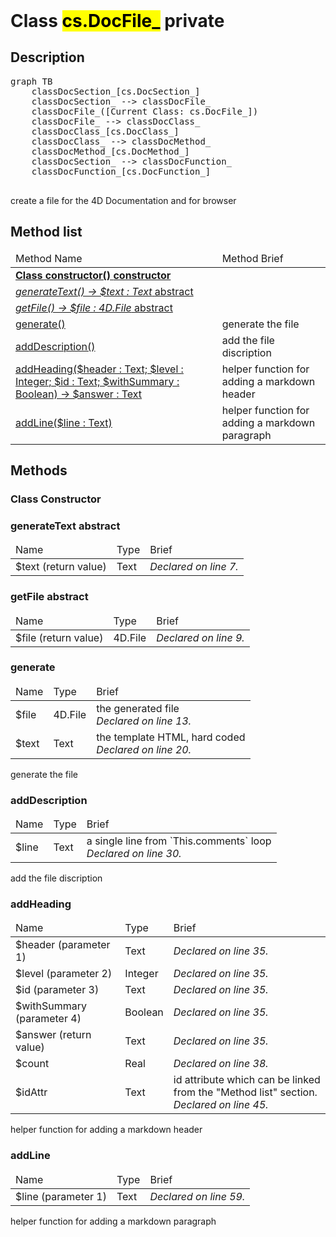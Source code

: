 <!DOCTYPE html>
<!--create a file for the 4D Documentation and for browser-->
<html>
<header>
  <script src='https://cdn.jsdelivr.net/npm/mermaid/dist/mermaid.min.js'></script>
  <script src='https://cdn.jsdelivr.net/npm/marked/marked.min.js'></script>
  <link 
    href='https://cdn.jsdelivr.net/npm/bootstrap@5.0.0-beta2/dist/css/bootstrap.min.css'
    rel='stylesheet'
    integrity='sha384-BmbxuPwQa2lc/FVzBcNJ7UAyJxM6wuqIj61tLrc4wSX0szH/Ev+nYRRuWlolflfl'
    crossorigin='anonymous'
  >
  <script 
    src='https://cdn.jsdelivr.net/npm/bootstrap@5.0.0-beta2/dist/js/bootstrap.bundle.min.js'
    integrity='sha384-b5kHyXgcpbZJO/tY9Ul7kGkf1S0CWuKcCD38l8YkeH8z8QjE0GmW1gYU5S9FOnJ0'
    crossorigin='anonymous'
  ></script>
  <title>Class DocFile_</title>
  <meta charset='ASCII' />
  <meta name='generator' value='4D Documentation' />
</header>
<body>
<div id='content' class='container'>

<h1>Class <mark>cs.DocFile_</mark> <span class='badge bg-danger' data-bs-toggle='tooltip' title='To be use internally in a namespace' >private</span>
</h1>

<h2>Description</h2>

<pre class='mermaid'>
graph TB
    classDocSection_[cs.DocSection_]
    classDocSection_ --> classDocFile_
    classDocFile_([Current Class: cs.DocFile_])
    classDocFile_ --> classDocClass_
    classDocClass_[cs.DocClass_]
    classDocClass_ --> classDocMethod_
    classDocMethod_[cs.DocMethod_]
    classDocSection_ --> classDocFunction_
    classDocFunction_[cs.DocFunction_]

</pre>

create a file for the 4D Documentation and for browser

<h2>Method list</h2>

<table class='table table-hover'>
  <thead>
  <tr>  <td>Method Name</th>
  <td>Method Brief</th>
  </tr></thead>
  <tbody>
  <tr>
    <td class='table-success'><a href='#class-constructor'><strong>Class constructor()<strong> <span class='badge bg-primary' data-bs-toggle='tooltip' title='Class Constructor' >constructor</span></a></td>
    <td class='table-success'></td>
  </tr>
  <tr>
    <td class='table-warning'><a href='#generateText'><em>generateText() -> $text : Text</em> <span class='badge bg-warning' data-bs-toggle='tooltip' title='Needs implementation in subclass' >abstract</span>
</a></td>
    <td class='table-warning'></td>
  </tr>
  <tr>
    <td class='table-warning'><a href='#getFile'><em>getFile() -> $file : 4D.File</em> <span class='badge bg-warning' data-bs-toggle='tooltip' title='Needs implementation in subclass' >abstract</span>
</a></td>
    <td class='table-warning'></td>
  </tr>
  <tr>
    <td class='table-success'><a href='#generate'>generate()</a></td>
    <td class='table-success'>generate the file</td>
  </tr>
  <tr>
    <td class='table-success'><a href='#addDescription'>addDescription()</a></td>
    <td class='table-success'>add the file discription</td>
  </tr>
  <tr>
    <td class='table-success'><a href='#addHeading'>addHeading($header : Text; $level : Integer; $id : Text; $withSummary : Boolean) -> $answer : Text</a></td>
    <td class='table-success'>helper function for adding a markdown header</td>
  </tr>
  <tr>
    <td class='table-success'><a href='#addLine'>addLine($line : Text)</a></td>
    <td class='table-success'>helper function for adding a markdown paragraph</td>
  </tr>
</tbody>
</table>

<h2>Methods</h2>

<h3 id='class-constructor'><strong>Class Constructor</strong></h3>












<h3 id='generateText'>generateText <span class='badge bg-warning' data-bs-toggle='tooltip' title='Needs implementation in subclass' >abstract</span>
</h3>

<table class='table '>
  <thead>
  <tr>  <td>Name</th>
  <td>Type</th>
  <td>Brief</th>
  </tr></thead>
  <tbody>
  <tr>
    <td class='table-secondary'>$text (return value)</td>
    <td class='table-secondary'>Text</td>
    <td class='table-secondary'><em>Declared on line 7.</n></td>
  </tr>
</tbody>
</table>



<h3 id='getFile'>getFile <span class='badge bg-warning' data-bs-toggle='tooltip' title='Needs implementation in subclass' >abstract</span>
</h3>

<table class='table '>
  <thead>
  <tr>  <td>Name</th>
  <td>Type</th>
  <td>Brief</th>
  </tr></thead>
  <tbody>
  <tr>
    <td class='table-secondary'>$file (return value)</td>
    <td class='table-secondary'>4D.File</td>
    <td class='table-secondary'><em>Declared on line 9.</n></td>
  </tr>
</tbody>
</table>



<h3 id='generate'>generate</h3>

<table class='table '>
  <thead>
  <tr>  <td>Name</th>
  <td>Type</th>
  <td>Brief</th>
  </tr></thead>
  <tbody>
  <tr>
    <td class='table-info'>$file</td>
    <td class='table-info'>4D.File</td>
    <td class='table-info'> the generated file<br /><em>Declared on line 13.</n></td>
  </tr>
  <tr>
    <td class='table-info'>$text</td>
    <td class='table-info'>Text</td>
    <td class='table-info'> the template HTML, hard coded<br /><em>Declared on line 20.</n></td>
  </tr>
</tbody>
</table>

generate the file































<h3 id='addDescription'>addDescription</h3>

<table class='table '>
  <thead>
  <tr>  <td>Name</th>
  <td>Type</th>
  <td>Brief</th>
  </tr></thead>
  <tbody>
  <tr>
    <td class='table-info'>$line</td>
    <td class='table-info'>Text</td>
    <td class='table-info'> a single line from `This.comments` loop<br /><em>Declared on line 30.</n></td>
  </tr>
</tbody>
</table>

add the file discription






















<h3 id='addHeading'>addHeading</h3>

<table class='table '>
  <thead>
  <tr>  <td>Name</th>
  <td>Type</th>
  <td>Brief</th>
  </tr></thead>
  <tbody>
  <tr>
    <td class='table-primary'>$header (parameter 1)</td>
    <td class='table-primary'>Text</td>
    <td class='table-primary'><em>Declared on line 35.</n></td>
  </tr>
  <tr>
    <td class='table-primary'>$level (parameter 2)</td>
    <td class='table-primary'>Integer</td>
    <td class='table-primary'><em>Declared on line 35.</n></td>
  </tr>
  <tr>
    <td class='table-primary'>$id (parameter 3)</td>
    <td class='table-primary'>Text</td>
    <td class='table-primary'><em>Declared on line 35.</n></td>
  </tr>
  <tr>
    <td class='table-primary'>$withSummary (parameter 4)</td>
    <td class='table-primary'>Boolean</td>
    <td class='table-primary'><em>Declared on line 35.</n></td>
  </tr>
  <tr>
    <td class='table-secondary'>$answer (return value)</td>
    <td class='table-secondary'>Text</td>
    <td class='table-secondary'><em>Declared on line 35.</n></td>
  </tr>
  <tr>
    <td class='table-info'>$count</td>
    <td class='table-info'>Real</td>
    <td class='table-info'><em>Declared on line 38.</n></td>
  </tr>
  <tr>
    <td class='table-info'>$idAttr</td>
    <td class='table-info'>Text</td>
    <td class='table-info'> id attribute which can be linked from the "Method list" section.<br /><em>Declared on line 45.</n></td>
  </tr>
</tbody>
</table>

helper function for adding a markdown header





























































<h3 id='addLine'>addLine</h3>

<table class='table '>
  <thead>
  <tr>  <td>Name</th>
  <td>Type</th>
  <td>Brief</th>
  </tr></thead>
  <tbody>
  <tr>
    <td class='table-primary'>$line (parameter 1)</td>
    <td class='table-primary'>Text</td>
    <td class='table-primary'><em>Declared on line 59.</n></td>
  </tr>
</tbody>
</table>

helper function for adding a markdown paragraph







</div>
  <script>
    document.getElementById('content').innerHTML =
    marked(document.getElementById('content').innerHTML);
    mermaid.initialize({startOnLoad:true});  </script>
</body>
